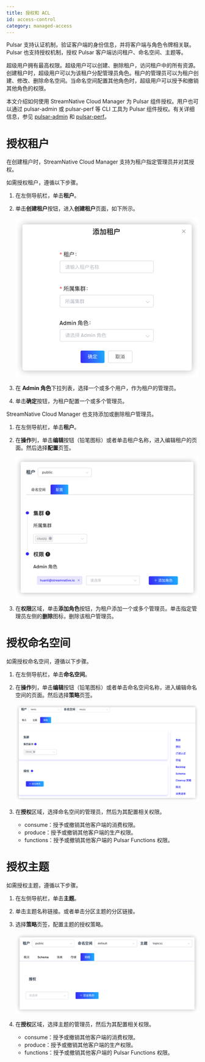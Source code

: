 ```yaml
---
title: 授权和 ACL
id: access-control
category: managed-access
---
```


Pulsar 支持认证机制，验证客户端的身份信息，并将客户端与角色令牌相关联。Pulsar 也支持授权机制，授权 Pulsar 客户端访问租户、命名空间、主题等。

超级用户拥有最高权限。超级用户可以创建、删除租户，访问租户中的所有资源。创建租户时，超级用户可以为该租户分配管理员角色。租户的管理员可以为租户创建、修改、删除命名空间。当命名空间配置其他角色时，超级用户可以授予和撤销其他角色的权限。

本文介绍如何使用 StreamNative Cloud Manager 为 Pulsar 组件授权。用户也可以通过 pulsar-admin 或 pulsar-perf 等 CLI 工具为 Pulsar 组件授权。有关详细信息，参见 [pulsar-admin](https://pulsar.apache.org/docs/en/pulsar-admin) 和 [pulsar-perf](https://pulsar.apache.org/docs/en/reference-cli-tools/#pulsar-perf)。

# 授权租户

在创建租户时，StreamNative Cloud Manager 支持为租户指定管理员并对其授权。

如需授权租户，遵循以下步骤。

1. 在左侧导航栏，单击**租户**。

2. 单击**创建租户**按钮，进入**创建租户**页面，如下所示。

   ![](../image/create-tenant.png)

3. 在 **Admin 角色**下拉列表，选择一个或多个用户，作为租户的管理员。

4. 单击**确定**按钮，为租户配置一个或多个管理员。

StreamNative Cloud Manager 也支持添加或删除租户管理员。

1. 在左侧导航栏，单击**租户**。

2. 在**操作**列，单击**编辑**按钮（铅笔图标）或者单击租户名称，进入编辑租户的页面。然后选择**配置**页签。

   ![](../image/edit-tenant.png)

3. 在**权限**区域，单击**添加角色**按钮，为租户添加一个或多个管理员。单击指定管理员左侧的**删除**图标，删除该租户管理员。

# 授权命名空间

如需授权命名空间，遵循以下步骤。

1. 在左侧导航栏，单击**命名空间**。

2. 在**操作**列，单击**编辑**按钮（铅笔图标）或者单击命名空间名称，进入编辑命名空间的页面。然后选择**策略**页签。

   ![](../image/namespace-policies.png)

3. 在**授权**区域，选择命名空间的管理员，然后为其配置相关权限。

   - consume：授予或撤销其他客户端的消费权限。
   - produce：授予或撤销其他客户端的生产权限。
   - functions：授予或撤销其他客户端的 Pulsar Functions 权限。

# 授权主题

如需授权主题，遵循以下步骤。

1. 在左侧导航栏，单击**主题**。

2. 单击主题名称链接。或者单击分区主题的分区链接。

3. 选择**策略**页签，配置主题的授权策略。

   ![](../image/configure-topic-policies.png)

4. 在**授权**区域，选择主题的管理员，然后为其配置相关权限。

   - consume：授予或撤销其他客户端的消费权限。
   - produce：授予或撤销其他客户端的生产权限。
   - functions：授予或撤销其他客户端的 Pulsar Functions 权限。